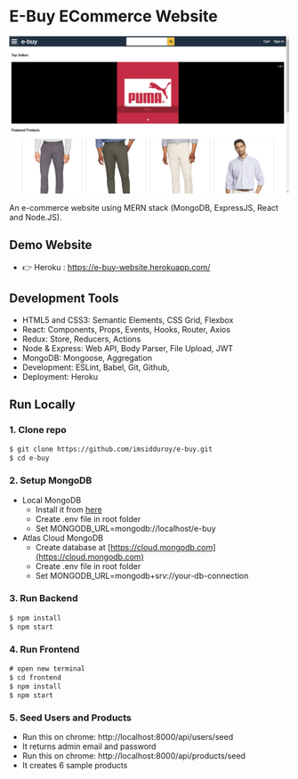 # E-Buy ECommerce Website
![e-buy](/template/images/e-buy.png)

An e-commerce website using MERN stack (MongoDB, ExpressJS, React and Node.JS).

## Demo Website

- 👉 Heroku : https://e-buy-website.herokuapp.com/

## Development Tools

- HTML5 and CSS3: Semantic Elements, CSS Grid, Flexbox
- React: Components, Props, Events, Hooks, Router, Axios
- Redux: Store, Reducers, Actions
- Node & Express: Web API, Body Parser, File Upload, JWT
- MongoDB: Mongoose, Aggregation
- Development: ESLint, Babel, Git, Github,
- Deployment: Heroku

## Run Locally

### 1. Clone repo

```
$ git clone https://github.com/imsidduroy/e-buy.git
$ cd e-buy
```

### 2. Setup MongoDB

- Local MongoDB
  - Install it from [here](https://www.mongodb.com/try/download/community)
  - Create .env file in root folder
  - Set MONGODB_URL=mongodb://localhost/e-buy  
- Atlas Cloud MongoDB
  - Create database at [https://cloud.mongodb.com](https://cloud.mongodb.com)
  - Create .env file in root folder
  - Set MONGODB_URL=mongodb+srv://your-db-connection

### 3. Run Backend

```
$ npm install
$ npm start
```

### 4. Run Frontend

```
# open new terminal
$ cd frontend
$ npm install
$ npm start
```

### 5. Seed Users and Products

- Run this on chrome: http://localhost:8000/api/users/seed
- It returns admin email and password
- Run this on chrome: http://localhost:8000/api/products/seed
- It creates 6 sample products

